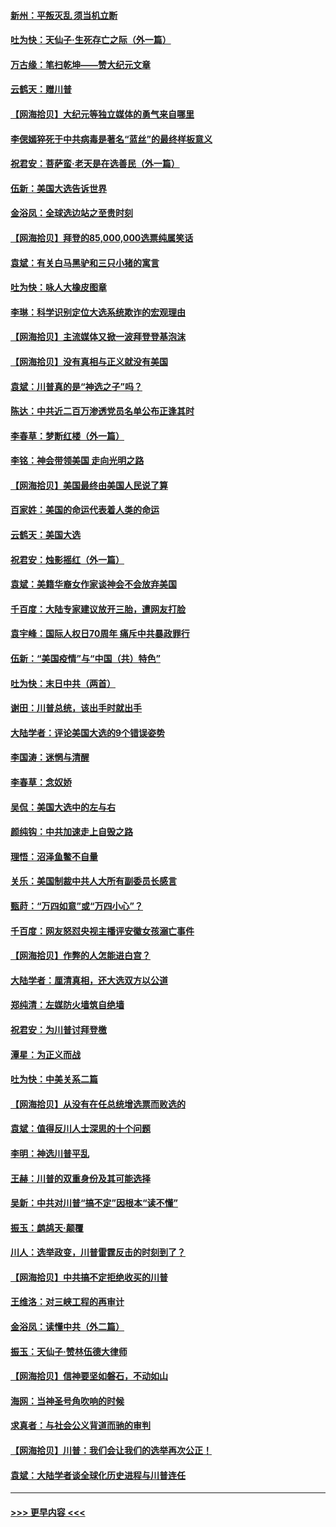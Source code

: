 #### [新州：平叛灭乱  须当机立断](../pages/nsc993/n12631946.md?t=12192002) 
#### [吐为快：天仙子‧生死存亡之际（外一篇）](../pages/nsc993/n12631927.md?t=12192002) 
#### [万古缘：笔扫乾坤——赞大纪元文章](../pages/nsc993/n12631922.md?t=12192002) 
#### [云鹤天：赠川普](../pages/nsc993/n12631823.md?t=12192002) 
#### [【网海拾贝】大纪元等独立媒体的勇气来自哪里](../pages/nsc993/n12629961.md?t=12192002) 
#### [李偲嫣猝死于中共病毒是著名“蓝丝”的最终样板意义](../pages/nsc993/n12628812.md?t=12192002) 
#### [祝君安：菩萨蛮·老天是在选善民（外一篇）](../pages/nsc993/n12628793.md?t=12192002) 
#### [伍新：美国大选告诉世界](../pages/nsc993/n12628768.md?t=12192002) 
#### [金浴凤：全球选边站之至贵时刻](../pages/nsc993/n12627318.md?t=12192002) 
#### [【网海拾贝】拜登的85,000,000选票纯属笑话](../pages/nsc993/n12626569.md?t=12192002) 
#### [袁斌：有关白马黑驴和三只小猪的寓言](../pages/nsc993/n12626198.md?t=12192002) 
#### [吐为快：咏人大橡皮图章](../pages/nsc993/n12624470.md?t=12192002) 
#### [李琳：科学识别定位大选系统欺诈的宏观理由](../pages/nsc993/n12624340.md?t=12192002) 
#### [【网海拾贝】主流媒体又掀一波拜登登基泡沫](../pages/nsc993/n12624000.md?t=12192002) 
#### [【网海拾贝】没有真相与正义就没有美国](../pages/nsc993/n12621885.md?t=12192002) 
#### [袁斌：川普真的是“神选之子”吗？](../pages/nsc993/n12621749.md?t=12192002) 
#### [陈达：中共近二百万渗透党员名单公布正逢其时](../pages/nsc993/n12620870.md?t=12192002) 
#### [李春草：梦断红楼（外一篇）](../pages/nsc993/n12619122.md?t=12192002) 
#### [李铭：神会带领美国 走向光明之路](../pages/nsc993/n12618584.md?t=12192002) 
#### [【网海拾贝】美国最终由美国人民说了算](../pages/nsc993/n12617255.md?t=12192002) 
#### [百家姓：美国的命运代表着人类的命运](../pages/nsc993/n12615838.md?t=12192002) 
#### [云鹤天：美国大选](../pages/nsc993/n12615994.md?t=12192002) 
#### [祝君安：烛影摇红（外一篇）](../pages/nsc993/n12615975.md?t=12192002) 
#### [袁斌：美籍华裔女作家谈神会不会放弃美国](../pages/nsc993/n12615263.md?t=12192002) 
#### [千百度：大陆专家建议放开三胎，遭网友打脸](../pages/nsc993/n12614456.md?t=12192002) 
#### [袁宇峰：国际人权日70周年 痛斥中共暴政罪行](../pages/nsc993/n12611965.md?t=12192002) 
#### [伍新：“美国疫情”与“中国（共）特色”](../pages/nsc993/n12611463.md?t=12192002) 
#### [吐为快：末日中共（两首）](../pages/nsc993/n12611461.md?t=12192002) 
#### [谢田：川普总统，该出手时就出手](../pages/nsc993/n12610905.md?t=12192002) 
#### [大陆学者：评论美国大选的9个错误姿势](../pages/nsc993/n12609586.md?t=12192002) 
#### [李国涛：迷惘与清醒](../pages/nsc993/n12607532.md?t=12192002) 
#### [李春草：念奴娇](../pages/nsc993/n12607083.md?t=12192002) 
#### [吴侃：美国大选中的左与右](../pages/nsc993/n12607054.md?t=12192002) 
#### [颜纯钩：中共加速走上自毁之路](../pages/nsc993/n12606473.md?t=12192002) 
#### [理悟：沼泽鱼鳖不自量](../pages/nsc993/n12606454.md?t=12192002) 
#### [关乐：美国制裁中共人大所有副委员长感言](../pages/nsc993/n12606442.md?t=12192002) 
#### [甄莳：“万四如意”或“万四小心”？](../pages/nsc993/n12606091.md?t=12192002) 
#### [千百度：网友怒怼央视主播评安徽女孩溺亡事件](../pages/nsc993/n12605370.md?t=12192002) 
#### [【网海拾贝】作弊的人怎能进白宫？](../pages/nsc993/n12603546.md?t=12192002) 
#### [大陆学者：厘清真相，还大选双方以公道](../pages/nsc993/n12603475.md?t=12192002) 
#### [郑纯清：左媒防火墙筑自绝墙](../pages/nsc993/n12602226.md?t=12192002) 
#### [祝君安：为川普讨拜登檄](../pages/nsc993/n12602199.md?t=12192002) 
#### [潭星：为正义而战](../pages/nsc993/n12600926.md?t=12192002) 
#### [吐为快：中美关系二篇](../pages/nsc993/n12600908.md?t=12192002) 
#### [【网海拾贝】从没有在任总统增选票而败选的](../pages/nsc993/n12600435.md?t=12192002) 
#### [袁斌：值得反川人士深思的十个问题](../pages/nsc993/n12600332.md?t=12192002) 
#### [李明：神选川普平乱](../pages/nsc993/n12599751.md?t=12192002) 
#### [王赫：川普的双重身份及其可能选择](../pages/nsc993/n12599723.md?t=12192002) 
#### [吴新：中共对川普“搞不定”因根本“读不懂”](../pages/nsc993/n12599502.md?t=12192002) 
#### [振玉：鹧鸪天‧颠覆](../pages/nsc993/n12599494.md?t=12192002) 
#### [川人：选举政变，川普雷霆反击的时刻到了？](../pages/nsc993/n12599291.md?t=12192002) 
#### [【网海拾贝】中共搞不定拒绝收买的川普](../pages/nsc993/n12598955.md?t=12192002) 
#### [王维洛：对三峡工程的再审计](../pages/nsc993/n12598436.md?t=12192002) 
#### [金浴凤：读懂中共（外二篇）](../pages/nsc993/n12597943.md?t=12192002) 
#### [振玉：天仙子‧赞林伍德大律师](../pages/nsc993/n12597929.md?t=12192002) 
#### [【网海拾贝】信神要坚如磐石，不动如山](../pages/nsc993/n12597901.md?t=12192002) 
#### [海网：当神圣号角吹响的时候](../pages/nsc993/n12595891.md?t=12192002) 
#### [求真者：与社会公义背道而驰的审判](../pages/nsc993/n12595868.md?t=12192002) 
#### [【网海拾贝】川普：我们会让我们的选举再次公正！](../pages/nsc993/n12594930.md?t=12192002) 
#### [袁斌：大陆学者谈全球化历史进程与川普连任](../pages/nsc993/n12594690.md?t=12192002) 

----
#### [ >>> 更早内容 <<< ](../indexes/nsc993-earlier.md)
